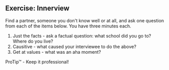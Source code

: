 <!-- .slide: class='exercise' -->
## Exercise: Innerview

Find a partner, someone you don't know well or at all, and ask one question
from each of the items below. You have three minutes each.

1. Just the facts - ask a factual question: what school did you go to? Where do you live?
1. Causitive - what caused your interviewee to do the above?
1. Get at values - what was an aha moment?

ProTip&trade; - Keep it professional!